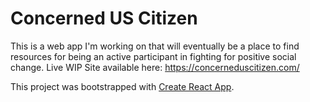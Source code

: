 # Concerned US Citizen

This is a web app I'm working on that will eventually be a place to find resources for being an active participant in fighting for positive social change. Live WIP Site available here: https://concerneduscitizen.com/

This project was bootstrapped with [Create React App](https://github.com/facebook/create-react-app).
